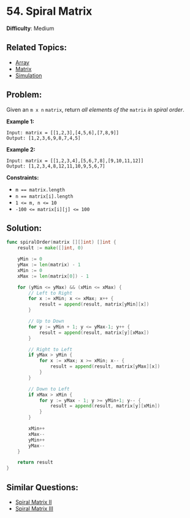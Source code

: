 # 54. Spiral Matrix

**Difficulty**: Medium

## Related Topics:

- [Array](https://leetcode.com/tag/array/)
- [Matrix](https://leetcode.com/tag/matrix/)
- [Simulation](https://leetcode.com/tag/simulation/)

## Problem:

Given an `m x n` `matrix`, return *all elements of the* `matrix` *in spiral order*.

**Example 1:**

```
Input: matrix = [[1,2,3],[4,5,6],[7,8,9]]
Output: [1,2,3,6,9,8,7,4,5]
```

**Example 2:**

```
Input: matrix = [[1,2,3,4],[5,6,7,8],[9,10,11,12]]
Output: [1,2,3,4,8,12,11,10,9,5,6,7]
```

**Constraints:**

- `m == matrix.length`
- `n == matrix[i].length`
- `1 <= m, n <= 10`
- `-100 <= matrix[i][j] <= 100`

## Solution:

```go
func spiralOrder(matrix [][]int) []int {
	result := make([]int, 0)

	yMin := 0
	yMax := len(matrix) - 1
	xMin := 0
	xMax := len(matrix[0]) - 1

	for (yMin <= yMax) && (xMin <= xMax) {
		// Left to Right
		for x := xMin; x <= xMax; x++ {
			result = append(result, matrix[yMin][x])
		}

		// Up to Down
		for y := yMin + 1; y <= yMax-1; y++ {
			result = append(result, matrix[y][xMax])
		}

		// Right to Left
		if yMax > yMin {
			for x := xMax; x >= xMin; x-- {
				result = append(result, matrix[yMax][x])
			}
		}

		// Down to Left
		if xMax > xMin {
			for y := yMax - 1; y >= yMin+1; y-- {
				result = append(result, matrix[y][xMin])
			}
		}

		xMin++
		xMax--
		yMin++
		yMax--
	}

	return result
}
```

## Similar Questions:

- [Spiral Matrix II](https://github.com/ju-popov/leetcode.com/tree/main/problems/spiral-matrix-ii/)
- [Spiral Matrix III](https://github.com/ju-popov/leetcode.com/tree/main/problems/spiral-matrix-iii/)
